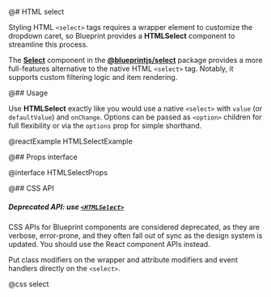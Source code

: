 @# HTML select

Styling HTML `<select>` tags requires a wrapper element to customize the dropdown caret, so Blueprint provides
a __HTMLSelect__ component to streamline this process.

<div class="@ns-callout @ns-intent-success @ns-icon-info-sign @ns-callout-has-body-content">

The [__Select__](#select/select-component) component in the [**@blueprintjs/select**](#select)
package provides a more full-features alternative to the native HTML `<select>` tag. Notably, it
supports custom filtering logic and item rendering.

</div>

@## Usage

Use __HTMLSelect__ exactly like you would use a native `<select>` with `value` (or `defaultValue`) and `onChange`.
Options can be passed as `<option>` children for full flexibility or via the `options` prop for simple shorthand.

@reactExample HTMLSelectExample

@## Props interface

@interface HTMLSelectProps

@## CSS API

<div class="@ns-callout @ns-intent-warning @ns-icon-warning-sign @ns-callout-has-body-content">
    <h5 class="@ns-heading">

Deprecated API: use [`<HTMLSelect>`](#core/components/html-select)

</h5>

CSS APIs for Blueprint components are considered deprecated, as they are verbose, error-prone, and they
often fall out of sync as the design system is updated. You should use the React component APIs instead.

</div>

Put class modifiers on the wrapper and attribute modifiers and event handlers directly on the `<select>`.

@css select
